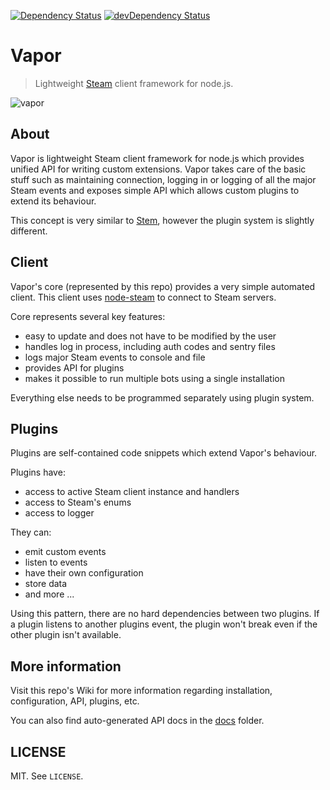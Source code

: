 [![Dependency Status](https://david-dm.org/scholtzm/vapor.svg)](https://david-dm.org/scholtzm/vapor)
[![devDependency Status](https://david-dm.org/scholtzm/vapor/dev-status.svg)](https://david-dm.org/scholtzm/vapor#info=devDependencies)

# Vapor

> Lightweight [Steam](http://store.steampowered.com/about/) client framework for node.js.

![vapor](https://cloud.githubusercontent.com/assets/2640934/8464564/6946c9be-2043-11e5-9189-d5fe5e334c88.png)

## About

Vapor is lightweight Steam client framework for node.js which provides unified API for writing custom extensions. Vapor takes care of the basic stuff such as maintaining connection, logging in or logging of all the major Steam events and exposes simple API which allows custom plugins to extend its behaviour.

This concept is very similar to [Stem](https://github.com/alvinl/stem), however the plugin system is slightly different.

## Client

Vapor's core (represented by this repo) provides a very simple automated client. This client uses [node-steam](https://github.com/seishun/node-steam) to connect to Steam servers.

Core represents several key features:
- easy to update and does not have to be modified by the user
- handles log in process, including auth codes and sentry files
- logs major Steam events to console and file
- provides API for plugins
- makes it possible to run multiple bots using a single installation

Everything else needs to be programmed separately using plugin system.

## Plugins

Plugins are self-contained code snippets which extend Vapor's behaviour.

Plugins have:
- access to active Steam client instance and handlers
- access to Steam's enums
- access to logger

They can:
- emit custom events
- listen to events
- have their own configuration
- store data
- and more ...

Using this pattern, there are no hard dependencies between two plugins. If a plugin listens to another plugins event, the plugin won't break even if the other plugin isn't available.

## More information

Visit this repo's Wiki for more information regarding installation, configuration, API, plugins, etc.

You can also find auto-generated API docs in the [docs](docs) folder.

## LICENSE

MIT. See `LICENSE`.
